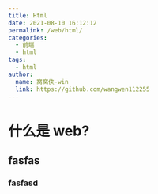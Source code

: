 ```yaml
---
title: Html
date: 2021-08-10 16:12:12
permalink: /web/html/
categories:
  - 前端
  - html
tags:
  - html
author:
  name: 窝窝侠-win
  link: https://github.com/wangwen112255
---
```

# 什么是 web?
##  fasfas

### fasfasd
